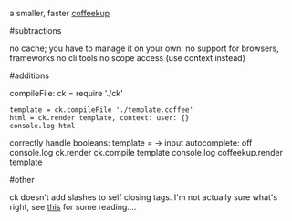 a smaller, faster [coffeekup](https://github.com/mauricemach/coffeekup)

#subtractions

no cache; you have to manage it on your own.
no support for browsers, frameworks
no cli tools
no scope access (use context instead)

#additions

compileFile:
    ck = require './ck'

    template = ck.compileFile './template.coffee'
    html = ck.render template, context: user: {}
    console.log html

correctly handle booleans:
    template = -> input autocomplete: off
    console.log ck.render ck.compile template
    console.log coffeekup.render template

#other

ck doesn't add slashes to self closing tags. I'm not actually sure what's right, see [this](http://stackoverflow.com/questions/348736/xhtml-is-writing-self-closing-tags-for-elements-not-traditionally-empty-bad-pra) for some reading....
